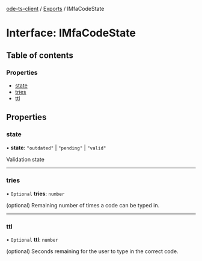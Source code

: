 [ode-ts-client](../README.md) / [Exports](../modules.md) / IMfaCodeState

# Interface: IMfaCodeState

## Table of contents

### Properties

- [state](IMfaCodeState.md#state)
- [tries](IMfaCodeState.md#tries)
- [ttl](IMfaCodeState.md#ttl)

## Properties

### state

• **state**: ``"outdated"`` \| ``"pending"`` \| ``"valid"``

Validation state

___

### tries

• `Optional` **tries**: `number`

(optional) Remaining number of times a code can be typed in.

___

### ttl

• `Optional` **ttl**: `number`

(optional) Seconds remaining for the user to type in the correct code.
